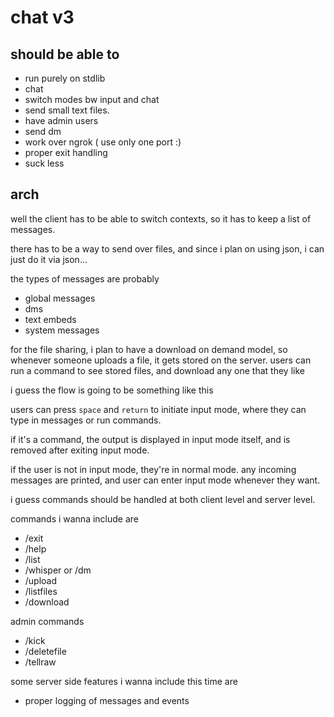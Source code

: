 # chat v3

## should be able to

- run purely on stdlib
- chat
- switch modes bw input and chat
- send small text files.
- have admin users
- send dm
- work over ngrok ( use only one port :)
- proper exit handling
- suck less

## arch

well the client has to be able to switch contexts, so it has to keep a list of messages.

there has to be a way to send over files, and since i plan on using json, i can just do it via json...

the types of messages are probably

- global messages
- dms
- text embeds
- system messages

for the file sharing, i plan to have a download on demand model, so whenever someone uploads a file, it gets stored on the server. users can run a command to see stored files, and download any one that they like

i guess the flow is going to be something like this

users can press `space` and `return` to initiate input mode, where they can type in messages or run commands.

if it's a command, the output is displayed in input mode itself, and is removed after exiting input mode.

if the user is not in input mode, they're in normal mode.
any incoming messages are printed, and user can enter input mode whenever they want.

i guess commands should be handled at both client level and server level.

commands i wanna include are

- /exit
- /help
- /list
- /whisper or /dm
- /upload
- /listfiles
- /download

admin commands

- /kick
- /deletefile
- /tellraw

some server side features i wanna include this time are

- proper logging of messages and events
